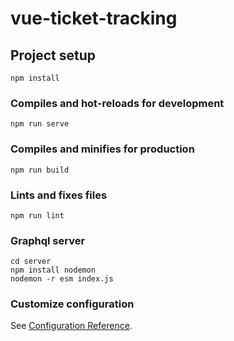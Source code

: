 # vue-ticket-tracking

## Project setup

```
npm install
```

### Compiles and hot-reloads for development

```
npm run serve
```

### Compiles and minifies for production

```
npm run build
```

### Lints and fixes files

```
npm run lint
```

### Graphql server

```
cd server
npm install nodemon
nodemon -r esm index.js
```

### Customize configuration

See [Configuration Reference](https://cli.vuejs.org/config/).
